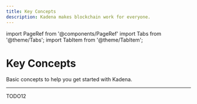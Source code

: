```yaml
---
title: Key Concepts
description: Kadena makes blockchain work for everyone.
---
```


import PageRef from '@components/PageRef'
import Tabs from '@theme/Tabs';
import TabItem from '@theme/TabItem';

# Key Concepts

Basic concepts to help you get started with Kadena.

---

TODO12
